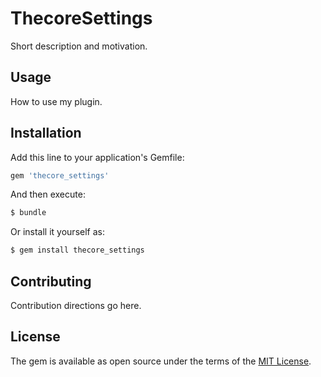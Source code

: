 # ThecoreSettings
Short description and motivation.

## Usage
How to use my plugin.

## Installation
Add this line to your application's Gemfile:

```ruby
gem 'thecore_settings'
```

And then execute:
```bash
$ bundle
```

Or install it yourself as:
```bash
$ gem install thecore_settings
```

## Contributing
Contribution directions go here.

## License
The gem is available as open source under the terms of the [MIT License](http://opensource.org/licenses/MIT).
